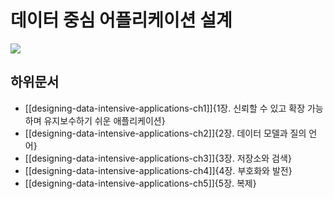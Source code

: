 # 데이터 중심 어플리케이션 설계

![](https://user-images.githubusercontent.com/6410412/105624104-7ce32900-5e62-11eb-9654-4889305c0fd6.png)

## 하위문서

* [[designing-data-intensive-applications-ch1]]{1장. 신뢰할 수 있고 확장 가능하며 유지보수하기 쉬운 애플리케이션}
* [[designing-data-intensive-applications-ch2]]{2장. 데이터 모델과 질의 언어}
* [[designing-data-intensive-applications-ch3]]{3장. 저장소와 검색}
* [[designing-data-intensive-applications-ch4]]{4장. 부호화와 발전}
* [[designing-data-intensive-applications-ch5]]{5장. 복제}

